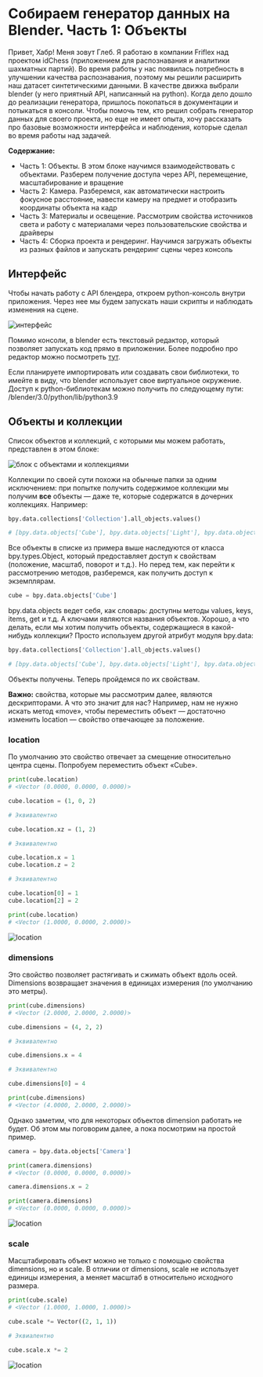 # Собираем генератор данных на Blender. Часть 1: Объекты

Привет, Хабр! Меня зовут Глеб. Я работаю в компании Friflex над проектом idChess (приложением для распознавания и аналитики шахматных партий). Во время работы у нас появилась потребность в улучшении качества распознавания, поэтому мы решили расширить наш датасет синтетическими данными. В качестве движка выбрали blender (у него приятный API, написанный на python). Когда дело дошло до реализации генератора, пришлось покопаться в документации и потыкаться в консоли. Чтобы помочь тем, кто решил собрать генератор данных для своего проекта, но еще не имеет опыта, хочу рассказать про базовые возможности интерфейса и наблюдения, которые сделал во время работы над задачей. 

**Содержание:**

- Часть 1: Объекты. В этом блоке научимся взаимодействовать с объектами. Разберем получение доступа через API, перемещение, масштабирование и вращение
- Часть 2: Камера. Разберемся, как автоматически настроить фокусное расстояние, навести камеру на предмет и отобразить координаты объекта на кадр
- Часть 3: Материалы и освещение. Рассмотрим свойства источников света и работу с материалами через пользовательские свойства и драйверы
- Часть 4: Сборка проекта и рендеринг. Научимся загружать объекты из разных файлов и запускать рендеринг сцены через консоль


## Интерфейс

Чтобы начать работу с API блендера, откроем python-консоль внутри приложения. Через нее мы будем запускать наши скрипты и наблюдать изменения на сцене.

![интерфейс](https://github.com/gleb-papchihin/git_crash/blob/master/console.gif)

Помимо консоли, в blender есть текстовый редактор, который позволяет запускать код прямо в приложении. Более подробно про редактор можно посмотреть [тут](https://youtu.be/yg5CWcj-BM4?list=PLOVSu7-KesPgPiatDTP7jvdgxxwp18LyH&t=129). 

Если планируете импортировать или создавать свои библиотеки, то имейте в виду, что blender использует свое виртуальное окружение. Доступ к python-библиотекам можно получить по следующему пути: /blender/3.0/python/lib/python3.9


## Объекты и коллекции
  
Список объектов и коллекций, с которыми мы можем работать, представлен в этом блоке:
  
![блок с объектами и коллекциями](https://github.com/gleb-papchihin/git_crash/blob/master/objects.png)

Коллекции по своей сути похожи на обычные папки за одним исключением: при попытке получить содержимое коллекции мы получим **все** объекты — даже те, которые содержатся в дочерних коллекциях. Например:

``` python
bpy.data.collections['Collection'].all_objects.values()

# [bpy.data.objects['Cube'], bpy.data.objects['Light'], bpy.data.objects['Camera']]
```

Все объекты в списке из примера выше наследуются от класса bpy.types.Object, который предоставляет доступ к свойствам (положение, масштаб, поворот и т.д.). Но перед тем, как перейти к рассмотрению методов, разберемся, как получить доступ к экземплярам.

``` python
cube = bpy.data.objects['Cube']
```

bpy.data.objects ведет себя, как словарь: доступны методы values, keys, items, get и т.д. А ключами являются названия объектов. Хорошо, а что делать, если мы хотим получить объекты, содержащиеся в какой-нибудь коллекции? Просто используем другой атрибут модуля bpy.data:

``` python
bpy.data.collections['Collection'].all_objects.values()

# [bpy.data.objects['Cube'], bpy.data.objects['Light'], bpy.data.objects['Camera']]
```

Объекты получены. Теперь пройдемся по их свойствам.

**Важно:** свойства, которые мы рассмотрим далее, являются дескрипторами. А что это значит для нас? Например, нам не нужно искать метод «move», чтобы переместить объект — достаточно изменить location — свойство отвечающее за положение.

### location

По умолчанию это свойство отвечает за смещение относительно центра сцены. Попробуем переместить объект «Cube».

``` python
print(cube.location)
# <Vector (0.0000, 0.0000, 0.0000)>

cube.location = (1, 0, 2)

# Эквивалентно

cube.location.xz = (1, 2)

# Эквивалентно

cube.location.x = 1
cube.location.z = 2

# Эквивалентно

cube.location[0] = 1
cube.location[2] = 2

print(cube.location)
# <Vector (1.0000, 0.0000, 2.0000)>
```

![location](https://github.com/gleb-papchihin/git_crash/blob/master/location.gif)

### dimensions

Это свойство позволяет растягивать и сжимать объект вдоль осей. Dimensions возвращает значения в единицах измерения (по умолчанию это метры).

``` python
print(cube.dimensions)
# <Vector (2.0000, 2.0000, 2.0000)>

cube.dimensions = (4, 2, 2)

# Эквивалентно

cube.dimensions.x = 4

# Эквивалентно

cube.dimensions[0] = 4

print(cube.dimensions)
# <Vector (4.0000, 2.0000, 2.0000)>
```

Однако заметим, что для некоторых объектов dimension работать не будет. Об этом мы поговорим далее, а пока посмотрим на простой пример.

``` python
camera = bpy.data.objects['Camera']

print(camera.dimensions)
# <Vector (0.0000, 0.0000, 0.0000)>

camera.dimensions.x = 2

print(camera.dimensions)
# <Vector (0.0000, 0.0000, 0.0000)>
```

![location](https://github.com/gleb-papchihin/git_crash/blob/master/dimensions.gif)


### scale

Масштабировать объект можно не только с помощью свойства dimensions, но и scale. В отличии от dimensions, scale не использует единицы измерения, а меняет масштаб в относительно исходного размера.

``` python
print(cube.scale)
# <Vector (1.0000, 1.0000, 1.0000)>

cube.scale *= Vector((2, 1, 1))

# Эквиалентно

cube.scale.x *= 2
```

![location](https://github.com/gleb-papchihin/git_crash/blob/master/scale.gif)
